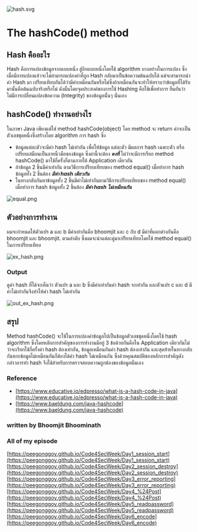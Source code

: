 ![hash.svg](https://peegonggoy.github.io/Code4SecWeek/PicCode4Sec/hash.svg)
# The hashCode() method
## Hash คืออะไร
Hash คือการแปลงข้อมูลจากแบบหนึ่ง สู่อีกแบบหนึ่งโดยใช้ algorithm บางอย่างในการแปลง ซึ่งเมื่อมีการแปลงแล้วจะไม่สามารถแปลงค่าที่ถูก Hash กลับมาเป็นข้อความต้นฉบับได้ แต่จะสามารถนำค่า Hash มา เปรียบเทียบกันได้ว่ามีค่าเหมือนกันหรือไม่ซึ่งถ้าเหมือนกันจะทำให้ทราบว่าข้อมูลที่ได้รับมานั้นคือต้นฉบับจริงหรือไม่  ดังนั้นโดยจุดประสงค์ของการใช้ Hashing คือใช้เพื่อทำการ ยืนยันว่าไม่มีการเปลี่ยนแปลงข้อความ (Integrity) ของข้อมูลนั้นๆ นั่นเอง
## hashCode() ทำงานอย่างไร
ในภาษา Java เพียงแต่ใส่ method hashCode(object) โดย method จะ return ค่าจะเป็นตัวเลขชุดหนึ่งซึ่งสร้างโดย algorithm การ hash ซึ่ง
* ข้อมูลแต่ละตัวจะมีค่า hash ไม่เท่ากัน เพื่อให้ข้อมูล
แต่ละตัว มีผลการ hash เฉพาะตัว หรือเปรียบเสมือนเป็นลายนิ้วมือของข้อมูล ซึ่งค่านี้จะต้อง **_คงที่_** ไม่ว่าจะมีการเรียก method hashCode() มาใช้กี่ครั้งก็ตามภายใต้ Application เดียวกัน
* ถ้าข้อมูล 2 ชิ้นมีค่าเท่ากัน ตามวิธีการเปรียบเทียบของ method equal() เมื่อทำการ hash ข้อมูลทั้ง 2 ชิ้นต้อง **_มีค่า hash เดียวกัน_**
* ในทางกลับกันหาข้อมูลทั้ง 2 ชิ้นมีค่าไม่เท่ากันตามวิธีการเปรียบเทียบของ method equal() เมื่อทำการ hash ข้อมูลทั้ง 2 ชิ้นต้อง **_มีค่า hash ไม่เหมือนกัน_**

![equal.png](https://peegonggoy.github.io/Code4SecWeek/PicCode4Sec/equal.png)

## ตัวอย่างการทำงาน
ผมจะกำหนดให้ตัวแปร a และ b มีค่าเท่ากันคือ bhoomjit และ c กับ d มีค่าที่แตกต่างกันคือ bhoomjit และ bhoomjit. ตามลำดับ ซึ่งผมจะนำแต่ละคู่มาเปรียบเทียบโดยใช้ method equal() ในการเปรียบเทียบ

![ex_hash.png](https://peegonggoy.github.io/Code4SecWeek/PicCode4Sec/ex_hash.png)

### Output
ดูค่า hash ที่ได้จะเห็นว่า ตัวแปร a และ b ซึ่งมีค่าเท่ากันค่า hash จะเท่ากัน และตัวแปร c และ d มีค่าไม่เท่ากันจึงทำให้ค่า hash ไม่เท่ากัน

![out_ex_hash.png](https://peegonggoy.github.io/Code4SecWeek/PicCode4Sec/out_ex_hash.png)

## สรุป
Method hashCode() จะใช้ในการแปลงค่าข้อมูลไปเป็นข้อมูลตัวเลขชุดหนึ่งโดยใช้ hash algorithm ซึ่งโดยหลักการสำคัญของการทำงานมีอยู่ 3 ข้อด้วยกันคือใน Application เดียวกันไม่ว่าจะเรียกใช้กี่ครั้งค่า hash ต้องเท่ากัน, ข้อมูลเหมือนกันค่า hash ต้องเท่ากัน และสุดท้ายในทางกลับกันหากข้อมูลไม่เหมือนกันก็ต้องได้ค่า hash ไม่เหมือนกัน ซึ่งด้วยคุณสมบัติของหลักการสำคัญดังกล่าวการทำ hash จึงใช้สำหรับการตรวจสอบความถูกต้องของข้อมูลนั่นเอง

### Reference
* [https://www.educative.io/edpresso/what-is-a-hash-code-in-java](https://www.educative.io/edpresso/what-is-a-hash-code-in-java)
* [https://www.baeldung.com/java-hashcode](https://www.baeldung.com/java-hashcode)

### written by Bhoomjit Bhoominath

### All of my episode
[https://peegonggoy.github.io/Code4SecWeek/Day1_session_start](https://peegonggoy.github.io/Code4SecWeek/Day1_session_start)<br>
[https://peegonggoy.github.io/Code4SecWeek/Day2_session_destroy](https://peegonggoy.github.io/Code4SecWeek/Day2_session_destroy)<br>
[https://peegonggoy.github.io/Code4SecWeek/Day3_error_reporting](https://peegonggoy.github.io/Code4SecWeek/Day3_error_reporting)<br>
[https://peegonggoy.github.io/Code4SecWeek/Day4_%24Post](https://peegonggoy.github.io/Code4SecWeek/Day4_%24Post)<br>
[https://peegonggoy.github.io/Code4SecWeek/Day5_readpassword](https://peegonggoy.github.io/Code4SecWeek/Day5_readpassword)<br>
[https://peegonggoy.github.io/Code4SecWeek/Day6_encode](https://peegonggoy.github.io/Code4SecWeek/Day6_encode)<br>
